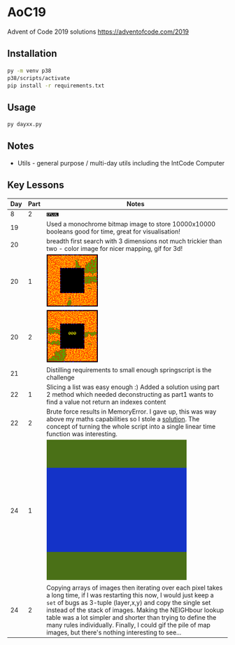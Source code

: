 # AoC19

Advent of Code 2019 solutions https://adventofcode.com/2019

## Installation

```cmd
py -m venv p38
p38/scripts/activate
pip install -r requirements.txt
```

## Usage

```cmd
py dayxx.py
```

## Notes

* Utils - general purpose / multi-day utils including the IntCode Computer

## Key Lessons

Day | Part | Notes
--- | ---- | -----
8  | 2 | ![printout](./images/day8p2.png)
19 |   | Used a monochrome bitmap image to store 10000x10000 booleans good for time, great for visualisation!
20 |   | breadth first search with 3 dimensions not much trickier than two - color image for nicer mapping, gif for 3d!
20 | 1 | ![Final BFS state](./images/day20p1.png)
20 | 2 | ![Animated final BFS state of all visited layers](./images/day20p2.gif)
21 |   | Distilling requirements to small enough springscript is the challenge
22 | 1 | Slicing a list was easy enough :) Added a solution using part 2 method which needed deconstructing as part1 wants to find a value not return an indexes content
22 | 2 | Brute force results in MemoryError.  I gave up, this was way above my maths capabilities so I stole a [solution](https://github.com/metalim/metalim.adventofcode.2019.python/blob/master/22_cards_shuffle.ipynb). The concept of turning the whole script into a single linear time function was interesting.
24 | 1 | ![Final game of life state](./images/day24p1.png)
24 | 2 | Copying arrays of images then iterating over each pixel takes a long time, if I was restarting this now, I would just keep a ``set`` of bugs as 3-tuple (layer,x,y) and copy the single set instead of the stack of images.  Making the NEIGHbour lookup table was a lot simpler and shorter than trying to define the many rules individually. Finally, I could gif the pile of map images, but there's nothing interesting to see...

